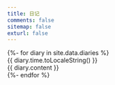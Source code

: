 ```yaml
---
title: 日记
comments: false
sitemap: false
exturl: false
---
```


<div id="diaries">
    {%- for diary in site.data.diaries %}
    <div class="diary">
        <div class="diary-time">{{ diary.time.toLocaleString() }}</div>
        <div class="diary-content" title="{{ diary.content }}">{{ diary.content }}</div>
    </div>
    {%- endfor %}
</div>
